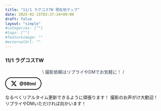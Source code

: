 ```yaml
---
title: "11/1 ラグコスTW 現在地マップ"
date: 2025-02-15T03:37:24+09:00
draft: false
layout: "simple"
#categories: [""]
#tags: [""]
#featureimage: ""
#externalUrl: ""
---
```


<h3 id="event" class="profile-name text-center text-2xl">11/1 ラグコスTW</h3>
<style>
.map-pin {
    position: absolute;
    width: 20px;
    height: 20px;
    background-color: red;
    border-radius: 50%;
    border: 2px solid white;
    box-shadow: 0 0 5px rgba(0,0,0,0.5);
    /* ピンの中心が座標に来るように調整 */
    transform: translate(-50%, -50%); 
    z-index: 10;
  }
    .promo-text {
    font-size: 0.875rem; /* 14px */
    color: #374151; /* gray-700 */
    text-align: center;
    margin-bottom: 8px;
    font-family: -apple-system, BlinkMacSystemFont, "Segoe UI", Roboto, "Helvetica Neue", Arial, "Noto Sans", sans-serif;
  }
  .x-button {
    display: inline-flex;
    align-items: center;
    justify-content: center;
    padding: 8px 16px;
    border: 2px solid #000;
    background-color: transparent;
    color: #000;
    border-radius: 9999px; /* pill shape */
    text-decoration: none;
    font-family: -apple-system, BlinkMacSystemFont, "Segoe UI", Roboto, "Helvetica Neue", Arial, "Noto Sans", sans-serif;
    font-weight: 600; /* semibold */
    transition: all 0.3s cubic-bezier(0.4, 0, 0.2, 1);
    box-shadow: 0 1px 2px 0 rgba(0, 0, 0, 0.05);
  }
  .x-button svg {
    width: 20px;
    height: 20px;
    margin-right: 8px;
    fill: currentColor;
  }
  .x-button:hover {
    background-color: #000;
    color: #fff;
    transform: translateY(-2px);
    box-shadow: 0 4px 10px 0 rgba(0, 0, 0, 0.15);
  }
</style>
<script src="script.js"></script>
<!-- 
  Font Awesome (アイコン用)
-->
<link rel="stylesheet" href="https://cdnjs.cloudflare.com/ajax/libs/font-awesome/6.5.2/css/all.min.css">

<!-- 
  Alpine.js
-->
<script src="https://cdn.jsdelivr.net/npm/alpinejs@3.x.x/dist/cdn.min.js"></script>

<!--
  Alpine.js コンポーネント
-->
<div 
  x-data="statusUpdater()" 
  x-init="init()"
  class="flex justify-center items-center min-h-screen bg-gray-100 p-4"
>
  <!-- ★修正：全体の枠を削除し、コンテナのみに -->
  <div class="w-full max-w-lg mx-auto">
    <!-- ローディング中またはエラー時 -->
    <template x-if="isLoading">
      <div class="p-8 text-center text-gray-500">
        読み込み中...
      </div>
    </template>
    <template x-if="error">
      <div class="p-8 text-center text-red-500" x-text="error" style="color:red;"></div>
    </template>
    <!-- データ表示 -->
    <template x-if="!isLoading && !error && data">
      <div class="space-y-6"> <!-- ★修正：要素間のマージン用 -->
        <!-- ★修正：1. ステータスと場所 (スマホで1カラム、md以上で2カラム) -->
        <div class="grid grid-cols-1 md:grid-cols-2 gap-4">
          <!-- ステータス -->
          <div class="flex gap-3 bg-white rounded-lg">
              <h5
                class="text-2xl font-extrabold text-center break-words"   text-xl
                :style="{ color: data.statusColor || '#000' }"
                x-text="data.status"
              >
                <!-- データが入る -->
              </h5>
          </div>
          <!-- 場所 -->
          <div class="flex items-center gap-3 bg-white rounded-lg">
            <!-- 場所アイコン -->
            <i class="fa-solid fa-location-dot text-2xl text-gray-500 w-8 text-center"></i>
              <h5 class="text-xl font-bold text-gray-800 break-words" x-text="data.place"> <!-- (h5相当の text-xl は変更なし) -->
                <!-- データが入る -->
              </h5>
          </div>
        </div>
        <!-- ★修正：2. マップ画像とピン (スタイル修正) -->
        <!-- ★修正: shadow-lg, border, border-gray-200, aspect-video 削除。 max-h-[50vh] 追加 -->
        <div class="relative w-full rounded-lg overflow-hidden max-h-[50vh]">
          <!-- ベースマップ画像 -->
          <img 
            id="map-image"
            :src="getTemplateImageUrl()"
            alt="Map"
            class="w-full h-full object-cover"
          >
          <!-- ピン (CSSで位置決め) -->
          <div 
            id="map-pin"
            class="map-pin"
            :style="getPinStyle()"
          ></div>
        </div>
        <!-- ★修正：3. 更新日時 -->
        <div 
          class="flex items-center justify-center gap-2 rounded-lg text-lg font-semibold"
          :style="isOutdated() ? 'color:red;' : 'color:green;'"
        >
          <!-- 時計アイコン -->
          <i class="fa-regular fa-clock"></i>
          <span x-text="getFormattedTime()"></span>
          (<span x-text="getTimeAgo()"></span>)
        </div>
      </div>
    </template>
    <!-- ★追加：X (Twitter) リンクボタンセクション -->
    <div class="text-center mt-8">
      <p class="promo-text">\ 撮影依頼はリプライやDMでお気軽に！ /</p>
      <a href="https://x.com/98tml" target="_blank" rel="noopener noreferrer" class="x-button">
        <!-- X アイコン SVG -->
        <svg viewBox="0 0 24 24" aria-hidden="true"><g><path d="M18.244 2.25h3.308l-7.227 8.26 8.502 11.24H16.17l-5.214-6.817L4.99 21.75H1.68l7.73-8.835L1.254 2.25H8.08l4.713 6.231zm-1.161 17.52h1.833L7.084 4.126H5.117z"></path></g></svg>
        <span>@98tml</span>
      </a>
    </div>
  </div>
</div>

なるべくリアルタイム更新できるように頑張ります！ 撮影のお声がけ大歓迎！リプライやDMいただければ向かいます！